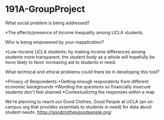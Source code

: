# 191A-GroupProject


What social problem is being addressed?

  *The effects/presence of Income Inequality among UCLA students. 

Who is being empowered by your mapplication?

  *Low-income UCLA students; by making income differences among students more transparent, the student body as a whole will hopefully be more likely to favor increasing aid to students in need. 
  
What technical and ethical problems could there be in developing this tool?

  *Privacy of Respondents
  *Getting enough respondents from different economic backgrounds
  *Wording the questions so financially insecure students don't feel shamed
  *Contextualizing the responses within a map
  
 We're planning to reach out Good Clothes, Good People at UCLA (an on-campus org that provides essentials to students in need) for data about student needs. https://goodclothesgoodpeople.org/
  
